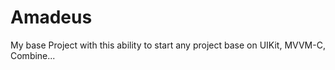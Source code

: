 # Amadeus
My base Project with this ability to start any project base on UIKit, MVVM-C, Combine...

